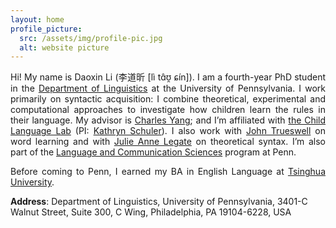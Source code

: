 ```yaml
---
layout: home
profile_picture:
  src: /assets/img/profile-pic.jpg
  alt: website picture
---
```



<p style='text-align: justify;'>
  Hi! My name is Daoxin Li (李道昕 [lì tɑ̂ʊ̯ ɕín]). I am a fourth-year PhD student in the <a href="https://www.ling.upenn.edu">Department of Linguistics</a> at the University of Pennsylvania. I work primarily on syntactic acquisition: I combine theoretical, experimental and computational approaches to investigate how children learn the rules in their language. My advisor is <a href="https://www.ling.upenn.edu/~ycharles/">Charles Yang</a>; and I’m affiliated with <a href="https://www.childlanglab.com/">the Child Language Lab</a> (PI: <a href="https://kathrynschuler.com">Kathryn Schuler</a>). I also work with <a href="https://web.sas.upenn.edu/trueswell-lab/people/trueswell/">John Trueswell</a> on word learning and with <a href="https://www.ling.upenn.edu/~jlegate/">Julie Anne Legate</a> on theoretical syntax. I’m also part of the <a href="https://web.sas.upenn.edu/lcs/">Language and Communication Sciences</a> program at Penn.
</p>

<p style='text-align: justify;'>
  Before coming to Penn, I earned my BA in English Language at <a href="https://www.tsinghua.edu.cn/en/index.htm">Tsinghua University</a>.
</p>

**Address**: Department of Linguistics, University of Pennsylvania, 3401-C Walnut Street, Suite 300, C Wing, Philadelphia, PA 19104-6228, USA
